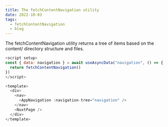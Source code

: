 ```yaml
---
title: The fetchContentNavigation utility
date: 2022-10-03
tags:
  - fetchContentNavigation
  - blog
---
```


The fetchContentNavigation utility returns a tree of items based on the content/ directory structure and files.

```js
<script setup>
const { data: navigation } = await useAsyncData("navigation", () => {
  return fetchContentNavigation()
})
</script>

<template>
  <div>
    <nav>
      <AppNavigation :navigation-tree="navigation" />
    </nav>
    <NuxtPage />
  </div>
</template>
```

